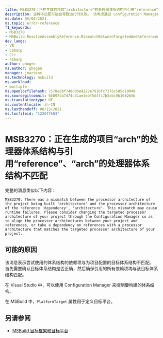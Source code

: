 ```yaml
---
title: MSB3270：正在生成的项目“architecture”的处理器体系结构与引用“reference”、“architecture”的处理器体系结构不匹配。
description: 这种不匹配可能会导致运行时失败。 请考虑通过 Configuration Manager 更改项目的目标处理器体系结构，以便在项目和引用之间对齐处理器体系结构，或者对具有与项目目标处理器体系结构匹配的处理器体系结构的引用具有依赖项。
ms.date: 05/04/2021
ms.topic: error-reference
f1_keywords:
- MSB3270
- MSBuild.ResolveAssemblyReference.MismatchBetweenTargetedAndReferencedArch
dev_langs:
- VB
- CSharp
- C++
- FSharp
author: ghogen
ms.author: ghogen
manager: jmartens
ms.technology: msbuild
ms.workload:
- multiple
ms.openlocfilehash: 7570e8bf748d05e4222e7936fc7376c585d19949
ms.sourcegitcommit: 68897da7d74c31ae1ebf5d47c7b5ddc9b108265b
ms.translationtype: HT
ms.contentlocale: zh-CN
ms.lasthandoff: 08/13/2021
ms.locfileid: "122077603"
---
```

# <a name="msb3270-there-was-a-mismatch-between-the-processor-architecture-of-the-project-being-built-arch-and-the-processor-architecture-of-the-reference-reference-arch"></a>MSB3270：正在生成的项目“arch”的处理器体系结构与引用“reference”、“arch”的处理器体系结构不匹配

完整的消息类似以下内容：

```output
MSB3270: There was a mismatch between the processor architecture of the project being built 'architecture' and the processor architecture of the reference 'dependency', 'architecture'. This mismatch may cause runtime failures. Please consider changing the targeted processor architecture of your project through the Configuration Manager so as to align the processor architectures between your project and references, or take a dependency on references with a processor architecture that matches the targeted processor architecture of your project.
```

## <a name="possible-causes"></a>可能的原因

该消息表示尝试使用的体系结构的依赖项与为项目配置的目标体系结构不匹配。 首先需要确认目标体系结构是否正确，然后确保引用的所有依赖项均与该目标体系结构匹配。 

在 Visual Studio 中，可以使用 Configuration Manager 来控制要构建的体系结构。

在 MSBuild 中，`PlatformTarget` 属性用于定义目标平台。

## <a name="see-also"></a>另请参阅

- [MSBuild 目标框架和目标平台](../msbuild-target-framework-and-target-platform.md)
